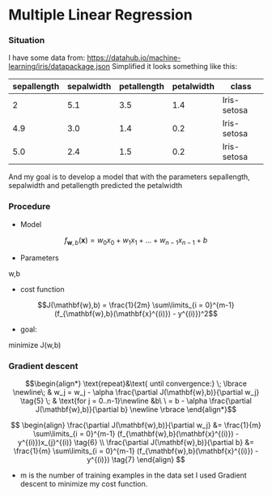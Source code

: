 # Multiple Linear Regression

### Situation 
I have some data from: https://datahub.io/machine-learning/iris/datapackage.json
Simplified it looks something like this:

| sepallength | sepalwidth | petallength | petalwidth | class       |
|-------------|------------|-------------|------------|-------------|
| 2           | 5.1        | 3.5         | 1.4        | Iris-setosa |
| 4.9         | 3.0        | 1.4         | 0.2        | Iris-setosa |
| 5.0         | 2.4        | 1.5         | 0.2        | Iris-setosa |

And my goal is to develop a model that with the parameters sepallength, sepalwidth and petallength  predicted the petalwidth


### Procedure

- Model

$$ f_{\mathbf{w},b}(\mathbf{x}) =  w_0x_0 + w_1x_1 +... + w_{n-1}x_{n-1} + b$$

- Parameters

w,b

- cost function

$$J(\mathbf{w},b) = \frac{1}{2m} \sum\limits_{i = 0}^{m-1} (f_{\mathbf{w},b}(\mathbf{x}^{(i)}) - y^{(i)})^2$$ 

- goal:

minimize J(w,b)


### Gradient descent

$$\begin{align*} \text{repeat}&\text{ until convergence:} \; \lbrace \newline\;
& w_j = w_j -  \alpha \frac{\partial J(\mathbf{w},b)}{\partial w_j} \tag{5}  \; & \text{for j = 0..n-1}\newline
&b\ \ = b -  \alpha \frac{\partial J(\mathbf{w},b)}{\partial b}  \newline \rbrace
\end{align*}$$

$$
\begin{align}
\frac{\partial J(\mathbf{w},b)}{\partial w_j}  &= \frac{1}{m} \sum\limits_{i = 0}^{m-1} (f_{\mathbf{w},b}(\mathbf{x}^{(i)}) - y^{(i)})x_{j}^{(i)} \tag{6}  \\
\frac{\partial J(\mathbf{w},b)}{\partial b}  &= \frac{1}{m} \sum\limits_{i = 0}^{m-1} (f_{\mathbf{w},b}(\mathbf{x}^{(i)}) - y^{(i)}) \tag{7}
\end{align}
$$
* m is the number of training examples in the data set
I used Gradient descent to minimize my cost function.

